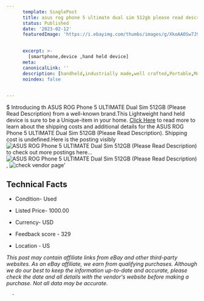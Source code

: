 ```yaml
---
      template: SinglePost
      title: asus rog phone 5 ultimate dual sim 512gb please read description 
      status: Published
      date: '2023-02-12'
      featuredImage: 'https://i.ebayimg.com/thumbs/images/g/XkoAAOSw7J9jXPZG/s-l225.jpg'
       

      excerpt: >-
        [smartphone,device ,hand held device]
      meta:
      canonicalLink: ''
      description: [handheld,industrially made,well crafted,Portable,Mobile,Compact,Convenient,Lightweight,Maneuverable,Man-portable,Miniature,Carriable,Hand-held,Light,Holdable,Transportable,Mobile device,Pocket-sized,On-the-go,Wireless,Cordless,Compact size,Convenient size, smartphone,device ,hand held device]
      noindex: false
      

---
```

$
      Introducing th ASUS ROG Phone 5 ULTIMATE Dual Sim 512GB (Please Read Description) from a well-known brand.This Lightweight hand held device is sure to be a Unique-item in your home. [Click Here](https://www.ebay.com/itm/285019299955?hash=item425c796073%3Ag%3AXkoAAOSw7J9jXPZG&mkevt=1&mkcid=1&mkrid=711-53200-19255-0&campid=%253CePNCampaignId%253E&customid=%253CreferenceId%253E&toolid=10049) to read more to learn about the shipping costs and additional details for the ASUS ROG Phone 5 ULTIMATE Dual Sim 512GB (Please Read Description). Shipping cost is undefined.Here is the posting visibly ![ASUS ROG Phone 5 ULTIMATE Dual Sim 512GB (Please Read Description)](https://i.ebayimg.com/thumbs/images/g/XkoAAOSw7J9jXPZG/s-l225.jpg) to check out more postings here... ![ASUS ROG Phone 5 ULTIMATE Dual Sim 512GB (Please Read Description)](https://i.ebayimg.com/images/g/XkoAAOSw7J9jXPZG/s-l1600.jpg), ![check vendor page](https://origin-galleryplus.ebayimg.com/ws/web/285019299955_2_0_1/225x225.jpg,https://origin-galleryplus.ebayimg.com/ws/web/285019299955_3_0_1/225x225.jpg,https://origin-galleryplus.ebayimg.com/ws/web/285019299955_4_0_1/225x225.jpg,https://origin-galleryplus.ebayimg.com/ws/web/285019299955_5_0_1/225x225.jpg,https://origin-galleryplus.ebayimg.com/ws/web/285019299955_6_0_1/225x225.jpg,https://origin-galleryplus.ebayimg.com/ws/web/285019299955_7_0_1/225x225.jpg,https://origin-galleryplus.ebayimg.com/ws/web/285019299955_8_0_1/225x225.jpg,https://origin-galleryplus.ebayimg.com/ws/web/285019299955_9_0_1/225x225.jpg,https://origin-galleryplus.ebayimg.com/ws/web/285019299955_10_0_1/225x225.jpg,https://origin-galleryplus.ebayimg.com/ws/web/285019299955_11_0_1/225x225.jpg,https://origin-galleryplus.ebayimg.com/ws/web/285019299955_12_0_1/225x225.jpg)'

      

 ## Technical Facts 



     
      

 - Condition- Used 


      

 - Listed Price- 1000.00 


      

 - Currency- USD 


      

 - Feedback score - 329 


      

 - Location - US 


      
      

 *_This post may contain affiliate links from eBay and other third-party websites. As an eBay affiliate, we earn from qualifying purchases. Although we do our best to keep the information up-to-date and accurate, please check the date and all details with the vendor's website before making a purchase. Not all data may be accurate._*




      -
